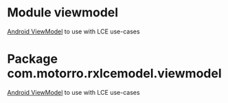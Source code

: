 # Module viewmodel
[Android ViewModel](https://developer.android.com/topic/libraries/architecture/viewmodel) to use 
with LCE use-cases

# Package com.motorro.rxlcemodel.viewmodel
[Android ViewModel](https://developer.android.com/topic/libraries/architecture/viewmodel) to use
with LCE use-cases
